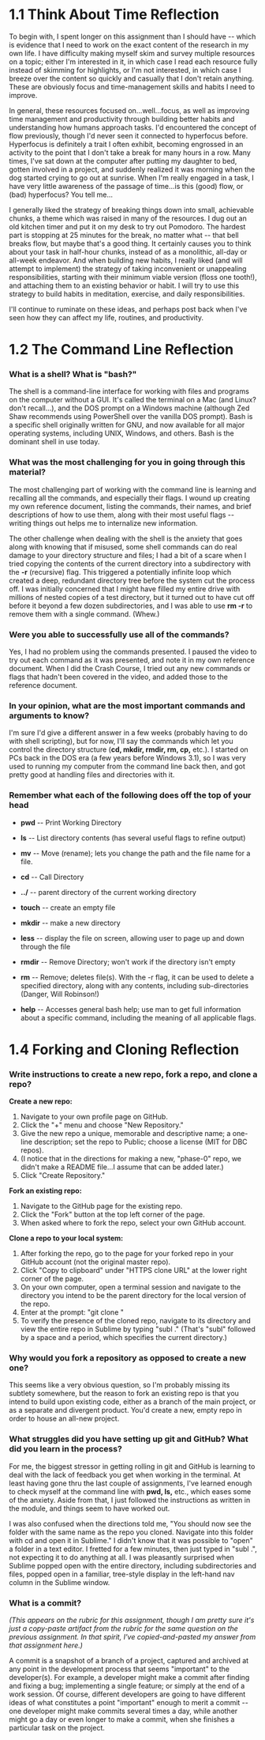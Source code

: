 # 1.1 Think About Time Reflection

To begin with, I spent longer on this assignment than I should have -- which is evidence that I need to work on the exact content of the research in my own life. I have difficulty making myself skim and survey multiple resources on a topic; either I'm interested in it, in which case I read each resource fully instead of skimming for highlights, or I'm not interested, in which case I breeze over the content so quickly and casually that I don't retain anything. These are obviously focus and time-management skills and habits I need to improve.

In general, these resources focused on...well...focus, as well as improving time management and productivity through building better habits and understanding how humans approach tasks. I'd encountered the concept of flow previously, though I'd never seen it connected to hyperfocus before. Hyperfocus is definitely a trait I often exhibit, becoming engrossed in an activity to the point that I don't take a break for many hours in a row. Many times, I've sat down at the computer after putting my daughter to bed, gotten involved in a project, and suddenly realized it was morning when the dog started crying to go out at sunrise. When I'm really engaged in a task, I have very little awareness of the passage of time...is this (good) flow, or (bad) hyperfocus? You tell me...

I generally liked the strategy of breaking things down into small, achievable chunks, a theme which was raised in many of the resources. I dug out an old kitchen timer and put it on my desk to try out Pomodoro. The hardest part is stopping at 25 minutes for the break, no matter what -- that bell breaks flow, but maybe that's a good thing. It certainly causes you to think about your task in half-hour chunks, instead of as a monolithic, all-day or all-week endeavor. And when building new habits, I really liked (and will attempt to implement) the strategy of taking inconvenient or unappealing responsibilities, starting with their minimum viable version (floss one tooth!), and attaching them to an existing behavior or habit. I will try to use this strategy to build habits in meditation, exercise, and daily responsibilities.

I'll continue to ruminate on these ideas, and perhaps post back when I've seen how they can affect my life, routines, and productivity.


# 1.2 The Command Line Reflection

### What is a shell? What is "bash?"

The shell is a command-line interface for working with files and programs on the computer without a GUI. It's called the terminal on a Mac (and Linux? don't recall...), and the DOS prompt on a Windows machine (although Zed Shaw recommends using PowerShell over the vanilla DOS prompt). Bash is a specific shell originally written for GNU, and now available for all major operating systems, including UNIX, Windows, and others. Bash is the dominant shell in use today.


### What was the most challenging for you in going through this material?

The most challenging part of working with the command line is learning and recalling all the commands, and especially their flags. I wound up creating my own reference document, listing the commands, their names, and brief descriptions of how to use them, along with their most useful flags -- writing things out helps me to internalize new information.

The other challenge when dealing with the shell is the anxiety that goes along with knowing that if misused, some shell commands can do real damage to your directory structure and files; I had a bit of a scare when I tried copying the contents of the current directory into a subdirectory with the **-r** (recursive) flag. This triggered a potentially infinite loop which created a deep, redundant directory tree before the system cut the process off. I was initially concerned that I might have filled my entire drive with millions of nested copies of a test directory, but it turned out to have cut off before it beyond a few dozen subdirectories, and I was able to use **rm -r** to remove them with a single command. (Whew.)


### Were you able to successfully use all of the commands?

Yes, I had no problem using the commands presented. I paused the video to try out each command as it was presented, and note it in my own reference document. When I did the Crash Course, I tried out any new commands or flags that hadn't been covered in the video, and added those to the reference document.


### In your opinion, what are the most important commands and arguments to know?

I'm sure I'd give a different answer in a few weeks (probably having to do with shell scripting), but for now, I'll say the commands which let you control the directory structure (**cd, mkdir, rmdir, rm, cp,** etc.). I started on PCs back in the DOS era (a few years before Windows 3.1), so I was very used to running my computer from the command line back then, and got pretty good at handling files and directories with it.


### Remember what each of the following does off the top of your head

- **pwd** -- Print Working Directory

- **ls** -- List directory contents (has several useful flags to refine output)

- **mv** -- Move (rename); lets you change the path and the file name for a file.

- **cd** -- Call Directory

- **../** -- parent directory of the current working directory

- **touch** -- create an empty file

- **mkdir** -- make a new directory

- **less** -- display the file on screen, allowing user to page up and down through the file

- **rmdir** -- Remove Directory; won't work if the directory isn't empty

- **rm** -- Remove; deletes file(s). With the -r flag, it can be used to delete a specified directory, along with any contents, including sub-directories (Danger, Will Robinson!)

- **help** -- Accesses general bash help; use man <command-name> to get full information about a specific command, including the meaning of all applicable flags.


# 1.4 Forking and Cloning Reflection

### Write instructions to create a new repo, fork a repo, and clone a repo?

**Create a new repo:**

1. Navigate to your own profile page on GitHub.
2. Click the "+" menu and choose "New Repository."
3. Give the new repo a unique, memorable and descriptive name; a one-line description; set the repo to Public; choose a license (MIT for DBC repos).
4. (I notice that in the directions for making a new, "phase-0" repo, we didn't make a README file...I assume that can be added later.)
5. Click "Create Repository."

**Fork an existing repo:**

1. Navigate to the GitHub page for the existing repo.
2. Click the "Fork" button at the top left corner of the page.
3. When asked where to fork the repo, select your own GitHub account.

**Clone a repo to your local system:**

1. After forking the repo, go to the page for your forked repo in your GitHub account (not the original master repo).
2. Click "Copy to clipboard" under "HTTPS clone URL" at the lower right corner of the page.
3. On your own computer, open a terminal session and navigate to the directory you intend to be the parent directory for the local version of the repo.
4. Enter at the prompt: "git clone <paste repo URL here>"
5. To verify the presence of the cloned repo, navigate to its directory and view the entire repo in Sublime by typing "subl ." (That's "subl" followed by a space and a period, which specifies the current directory.)


### Why would you fork a repository as opposed to create a new one?

This seems like a very obvious question, so I'm probably missing its subtlety somewhere, but the reason to fork an existing repo is that you intend to build upon existing code, either as a branch of the main project, or as a separate and divergent product. You'd create a new, empty repo in order to house an all-new project.


### What struggles did you have setting up git and GitHub? What did you learn in the process?

For me, the biggest stressor in getting rolling in git and GitHub is learning to deal with the lack of feedback you get when working in the terminal. At least having gone thru the last couple of assignments, I've learned enough to check myself at the command line with **pwd, ls,** etc., which eases some of the anxiety. Aside from that, I just followed the instructions as written in the module, and things seem to have worked out.

I was also confused when the directions told me, "You should now see the folder with the same name as the repo you cloned. Navigate into this folder with cd and open it in Sublime." I didn't know that it was possible to "open" a folder in a text editor. I fretted for a few minutes, then just typed in "subl .", not expecting it to do anything at all. I was pleasantly surprised when Sublime popped open with the entire directory, including subdirectories and files, popped open in a familiar, tree-style display in the left-hand nav column in the Sublime window.



### What is a commit?

*(This appears on the rubric for this assignment, though I am pretty sure it's just a copy-paste artifact from the rubric for the same question on the previous assignment. In that spirit, I've copied-and-pasted my answer from that assignment here.)*

A commit is a snapshot of a branch of a project, captured and archived at any point in the development process that seems "important" to the developer(s). For example, a developer might make a commit after finding and fixing a bug; implementing a single feature; or simply at the end of a work session. Of course, different developers are going to have different ideas of what constitutes a point "important" enough to merit a commit -- one developer might make commits several times a day, while another might go a day or even longer to make a commit, when she finishes a particular task on the project.